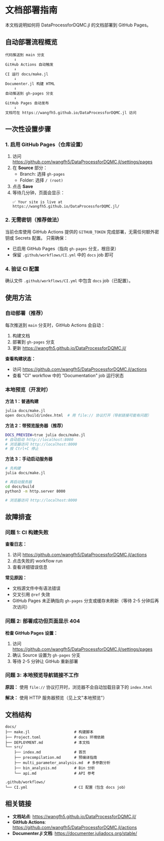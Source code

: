 # 文档部署指南

本文档说明如何将 DataProcessforDQMC.jl 的文档部署到 GitHub Pages。

## 自动部署流程概览

```
代码推送到 main 分支
    ↓
GitHub Actions 自动触发
    ↓
CI 运行 docs/make.jl
    ↓
Documenter.jl 构建 HTML
    ↓
自动推送到 gh-pages 分支
    ↓
GitHub Pages 自动发布
    ↓
文档可在 https://wangfh5.github.io/DataProcessforDQMC.jl 访问
```

## 一次性设置步骤

### 1. 启用 GitHub Pages（仓库设置）

1. 访问 https://github.com/wangfh5/DataProcessforDQMC.jl/settings/pages
2. 在 **Source** 部分：
   - Branch: 选择 `gh-pages`
   - Folder: 选择 `/ (root)`
3. 点击 **Save**
4. 等待几分钟，页面会显示：
   ```
   ✅ Your site is live at https://wangfh5.github.io/DataProcessforDQMC.jl/
   ```

### 2. 无需密钥（推荐做法）

当前仓库使用 GitHub Actions 提供的 `GITHUB_TOKEN` 完成部署，无需任何额外密钥或 Secrets 配置。
只需确保：
- 已启用 GitHub Pages（指向 `gh-pages` 分支，根目录）
- 保留 `.github/workflows/CI.yml` 中的 `docs` job 即可

### 4. 验证 CI 配置

确认文件 `.github/workflows/CI.yml` 中包含 `docs` job（已配置）。

## 使用方法

### 自动部署（推荐）

每次推送到 `main` 分支时，GitHub Actions 会自动：
1. 构建文档
2. 部署到 `gh-pages` 分支
3. 更新 https://wangfh5.github.io/DataProcessforDQMC.jl/

**查看构建状态：**
- 访问 https://github.com/wangfh5/DataProcessforDQMC.jl/actions
- 查看 "CI" workflow 中的 "Documentation" job 运行状态

### 本地预览（开发时）

**方法 1：普通构建**
```bash
julia docs/make.jl
open docs/build/index.html  # 用 file:// 协议打开（导航链接可能有问题）
```

**方法 2：带预览服务器（推荐）**
```bash
DOCS_PREVIEW=true julia docs/make.jl
# 自动启动 http://localhost:8000
# 浏览器访问 http://localhost:8000
# 按 Ctrl+C 停止
```

**方法 3：手动启动服务器**
```bash
# 先构建
julia docs/make.jl

# 再启动服务器
cd docs/build
python3 -m http.server 8000

# 浏览器访问 http://localhost:8000
```

## 故障排查

### 问题 1: CI 构建失败

**查看日志：**
1. 访问 https://github.com/wangfh5/DataProcessforDQMC.jl/actions
2. 点击失败的 workflow run
3. 查看详细错误信息

**常见原因：**
- 文档源文件中有语法错误
- 交叉引用 `@ref` 失效
- GitHub Pages 未正确指向 `gh-pages` 分支或缓存未刷新（等待 2-5 分钟后再次访问）

### 问题 2: 部署成功但页面显示 404

**检查 GitHub Pages 设置：**
1. 访问 https://github.com/wangfh5/DataProcessforDQMC.jl/settings/pages
2. 确认 Source 设置为 `gh-pages` 分支
3. 等待 2-5 分钟让 GitHub 重新部署

### 问题 3: 本地预览导航链接不工作

**原因：** 使用 `file://` 协议打开时，浏览器不会自动加载目录下的 `index.html`

**解决：** 使用 HTTP 服务器预览（见上文"本地预览"）

## 文档结构

```
docs/
├── make.jl                    # 构建脚本
├── Project.toml               # docs 环境依赖
├── DEPLOYMENT.md              # 本文档
└── src/
    ├── index.md               # 首页
    ├── precompilation.md      # 预编译指南
    ├── multi_parameter_analysis.md  # 多参数分析
    ├── bin_analysis.md        # Bin 分析
    └── api.md                 # API 参考

.github/workflows/
└── CI.yml                     # CI 配置（包含 docs job）
```

## 相关链接

- **文档站点**: https://wangfh5.github.io/DataProcessforDQMC.jl/
- **GitHub Actions**: https://github.com/wangfh5/DataProcessforDQMC.jl/actions
- **Documenter.jl 文档**: https://documenter.juliadocs.org/stable/

